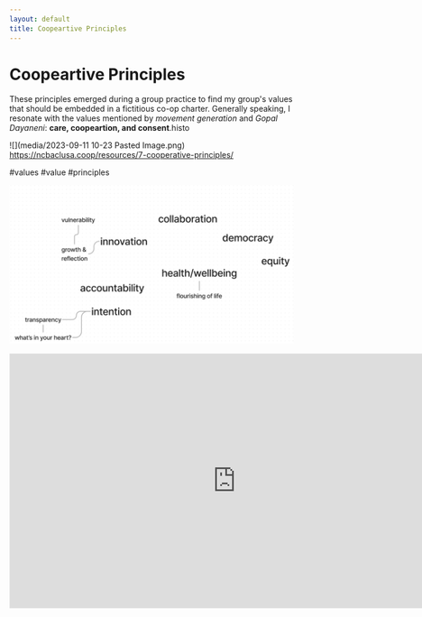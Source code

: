 ```yaml
---
layout: default
title: Coopeartive Principles
---
```

# Coopeartive Principles
These principles emerged during a group practice to find my group's values that should be embedded in a fictitious co-op charter. Generally speaking, I resonate with the values mentioned by *movement generation* and *Gopal Dayaneni*: **care, coopeartion, and consent**.histo

![](media/2023-09-11 10-23 Pasted Image.png)
https://ncbaclusa.coop/resources/7-cooperative-principles/

#values #value #principles

![](media/cleanshot_2023-12-07-at-09-28-00@2x.png)

<iframe style="border: 1px solid rgba(0, 0, 0, 0.1);" width="800" height="450" src="https://www.figma.com/embed?embed_host=share&url=https%3A%2F%2Fwww.figma.com%2Ffile%2FmD5UJsqvpUOGTyDATTcw2t%2Fweb-of-co-op-values%3Ftype%3Dwhiteboard%26t%3DfQMa0L0wEBQESzKN-1" allowfullscreen></iframe>
